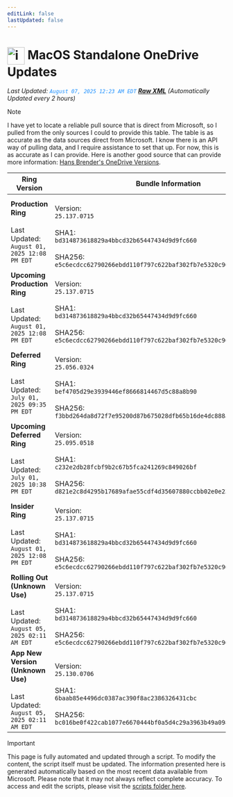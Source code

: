 ```yaml
---
editLink: false
lastUpdated: false
---
```

# <img src="/images/OneDrive_512x512x32.png" alt="image" width="40" style="vertical-align: middle; display: inline-block;" /> MacOS Standalone OneDrive Updates

<span class="extra-small">_Last Updated: <code style="color : dodgerblue">August 07, 2025 12:23 AM EDT</code> [**_Raw XML_**](https://github.com/cocopuff2u/MOFA/blob/main/latest_raw_files/macos_standalone_onedrive_all.xml)
 (Automatically Updated every 2 hours)_</span>

> [!NOTE]
> I have yet to locate a reliable pull source that is direct from Microsoft, so I pulled from the only sources I could to provide this table. The table is as accurate as the data sources direct from Microsoft. I know there is an API way of pulling data, and I require assistance to set that up. For now, this is as accurate as I can provide. Here is another good source that can provide more information: [Hans Brender's OneDrive Versions](https://hansbrender.com/all-onedrive-versions-mac/).

| Ring Version | Bundle Information  | Download |
|------|---------------------|--------------|
| **Production Ring** <br><br>Last Updated: <br> `August 01, 2025 12:08 PM EDT` | <br>Version: <br> `25.137.0715` <br><br> SHA1: <br>`bd314873618829a4bbcd32b65447434d9d9fc660`<br><br> SHA256:<br>`e5c6ecdcc62790266ebdd110f797c622baf302fb7e5320c964b86434cc73c141` | [<img src='/images/OneDrive_512x512x32.png' alt='Download' width='60' style='vertical-align: middle;' />](https://oneclient.sfx.ms/Mac/Installers/25.137.0715.0001/universal/OneDrive.pkg) |
| **Upcoming Production Ring** <br><br>Last Updated: <br> `August 01, 2025 12:08 PM EDT` | <br>Version: <br> `25.137.0715` <br><br> SHA1: <br>`bd314873618829a4bbcd32b65447434d9d9fc660`<br><br> SHA256:<br>`e5c6ecdcc62790266ebdd110f797c622baf302fb7e5320c964b86434cc73c141` | [<img src='/images/OneDrive_512x512x32.png' alt='Download' width='60' style='vertical-align: middle;' />](https://oneclient.sfx.ms/Mac/Installers/25.137.0715.0001/universal/OneDrive.pkg) |
| **Deferred Ring** <br><br>Last Updated: <br> `July 01, 2025 09:35 PM EDT` | <br>Version: <br> `25.056.0324` <br><br> SHA1: <br>`bef4705d29e3939446ef8666814467d5c88a8b90`<br><br> SHA256:<br>`f3bbd264da8d72f7e95200d87b675028dfb65b16de4dc888a421cb0a156eaa76` | [<img src='/images/OneDrive_512x512x32.png' alt='Download' width='60' style='vertical-align: middle;' />](https://go.microsoft.com/fwlink/?linkid=861009) |
| **Upcoming Deferred  Ring** <br><br>Last Updated: <br> `July 01, 2025 10:38 PM EDT` | <br>Version: <br> `25.095.0518` <br><br> SHA1: <br>`c232e2db28fcbf9b2c67b5fca241269c849026bf`<br><br> SHA256:<br>`d821e2c8d4295b17689afae55cdf4d35607880ccbb02e0e2383b4d6dcdb16541` | [<img src='/images/OneDrive_512x512x32.png' alt='Download' width='60' style='vertical-align: middle;' />](https://go.microsoft.com/fwlink/?linkid=861010) |
| **Insider Ring** <br><br>Last Updated: <br> `August 01, 2025 12:08 PM EDT` | <br>Version: <br> `25.137.0715` <br><br> SHA1: <br>`bd314873618829a4bbcd32b65447434d9d9fc660`<br><br> SHA256:<br>`e5c6ecdcc62790266ebdd110f797c622baf302fb7e5320c964b86434cc73c141` | [<img src='/images/OneDrive_512x512x32.png' alt='Download' width='60' style='vertical-align: middle;' />](https://oneclient.sfx.ms/Mac/Installers/25.137.0715.0001/universal/OneDrive.pkg) |
| **Rolling Out (Unknown Use)** <br><br>Last Updated: <br> `August 05, 2025 02:11 AM EDT` | <br>Version: <br> `25.137.0715` <br><br> SHA1: <br>`bd314873618829a4bbcd32b65447434d9d9fc660`<br><br> SHA256:<br>`e5c6ecdcc62790266ebdd110f797c622baf302fb7e5320c964b86434cc73c141` | [<img src='/images/OneDrive_512x512x32.png' alt='Download' width='60' style='vertical-align: middle;' />](https://go.microsoft.com/fwlink/?linkid=861011) |
| **App New Version (Unknown Use)** <br><br>Last Updated: <br> `August 05, 2025 02:11 AM EDT` | <br>Version: <br> `25.130.0706` <br><br> SHA1: <br>`6baab85e4496dc0387ac390f8ac2386326431cbc`<br><br> SHA256:<br>`bc016be0f422cab1077e6670444bf0a5d4c29a3963b49a09818e66e605dfc972` | [<img src='/images/OneDrive_512x512x32.png' alt='Download' width='60' style='vertical-align: middle;' />](https://go.microsoft.com/fwlink/?linkid=823060) |

> [!IMPORTANT]
> This page is fully automated and updated through a script. To modify the content, the script itself must be updated. The information presented here is generated automatically based on the most recent data available from Microsoft. Please note that it may not always reflect complete accuracy. To access and edit the scripts, please visit the [scripts folder here](https://github.com/cocopuff2u/MOFA_WEBSITE/tree/main/update_readme_scripts).
